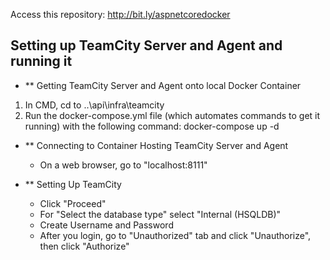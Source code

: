 Access this repository: http://bit.ly/aspnetcoredocker

## Setting up TeamCity Server and Agent and running it

- ** Getting TeamCity Server and Agent onto local Docker Container
1) In CMD, cd to ..\api\infra\teamcity
2) Run the docker-compose.yml file (which automates commands to get it running) with the following command: docker-compose up -d

- ** Connecting to Container Hosting TeamCity Server and Agent
    - On a web browser, go to "localhost:8111"

- ** Setting Up TeamCity
    - Click "Proceed"
    - For "Select the database type" select "Internal (HSQLDB)"
    - Create Username and Password
    - After you login, go to "Unauthorized" tab and click "Unauthorize", then click "Authorize"
